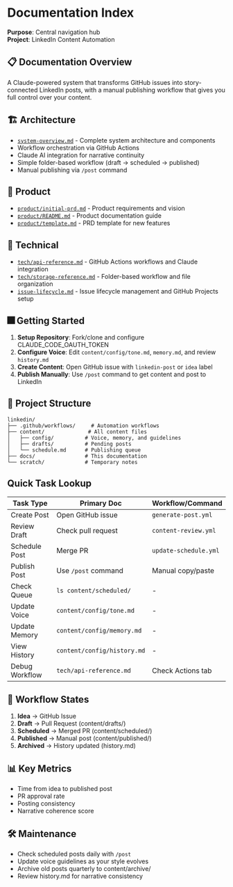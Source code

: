 # Documentation Index

**Purpose**: Central navigation hub  
**Project**: LinkedIn Content Automation

## 📋 Documentation Overview

A Claude-powered system that transforms GitHub issues into story-connected LinkedIn posts, with a manual publishing workflow that gives you full control over your content.

## 🏗️ Architecture
- [`system-overview.md`](system-overview.md) - Complete system architecture and components
- Workflow orchestration via GitHub Actions
- Claude AI integration for narrative continuity
- Simple folder-based workflow (draft → scheduled → published)
- Manual publishing via `/post` command

## 📁 Product
- [`product/initial-prd.md`](product/initial-prd.md) - Product requirements and vision
- [`product/README.md`](product/README.md) - Product documentation guide
- [`product/template.md`](product/template.md) - PRD template for new features

## 🔧 Technical
- [`tech/api-reference.md`](tech/api-reference.md) - GitHub Actions workflows and Claude integration
- [`tech/storage-reference.md`](tech/storage-reference.md) - Folder-based workflow and file organization
- [`issue-lifecycle.md`](issue-lifecycle.md) - Issue lifecycle management and GitHub Projects setup

## 🎆 Getting Started

1. **Setup Repository**: Fork/clone and configure CLAUDE_CODE_OAUTH_TOKEN
2. **Configure Voice**: Edit `content/config/tone.md`, `memory.md`, and review `history.md`
3. **Create Content**: Open GitHub issue with `linkedin-post` or `idea` label
4. **Publish Manually**: Use `/post` command to get content and post to LinkedIn

## 📂 Project Structure

```
linkedin/
├── .github/workflows/     # Automation workflows
├── content/              # All content files
│   ├── config/          # Voice, memory, and guidelines
│   ├── drafts/          # Pending posts
│   └── schedule.md      # Publishing queue
├── docs/                # This documentation
└── scratch/             # Temporary notes
```

## Quick Task Lookup

| Task Type | Primary Doc | Workflow/Command |
|-----------|------------|------------------|
| Create Post | Open GitHub issue | `generate-post.yml` |
| Review Draft | Check pull request | `content-review.yml` |
| Schedule Post | Merge PR | `update-schedule.yml` |
| Publish Post | Use `/post` command | Manual copy/paste |
| Check Queue | `ls content/scheduled/` | - |
| Update Voice | `content/config/tone.md` | - |
| Update Memory | `content/config/memory.md` | - |
| View History | `content/config/history.md` | - |
| Debug Workflow | `tech/api-reference.md` | Check Actions tab |

## 🔄 Workflow States

1. **Idea** → GitHub Issue
2. **Draft** → Pull Request (content/drafts/)
3. **Scheduled** → Merged PR (content/scheduled/)
4. **Published** → Manual post (content/published/)
5. **Archived** → History updated (history.md)

## 📊 Key Metrics

- Time from idea to published post
- PR approval rate
- Posting consistency
- Narrative coherence score

## 🛠️ Maintenance

- Check scheduled posts daily with `/post`
- Update voice guidelines as your style evolves
- Archive old posts quarterly to content/archive/
- Review history.md for narrative consistency